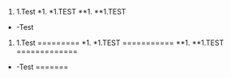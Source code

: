 1. 1.Test
*1. *1.TEST
**1. **1.TEST
- -Test
1. 1.Test
=========
*1. *1.TEST
===========
**1. **1.TEST
=============
- -Test
=======
